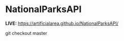 # NationalParksAPI

**LIVE:** https://artificialarea.github.io/NationalParksAPI/

git checkout master